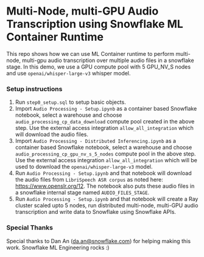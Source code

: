 # Multi-Node, multi-GPU Audio Transcription using Snowflake ML Container Runtime

This repo shows how we can use ML Container runtime to perform multi-node, multi-gpu audio transcription over multiple audio files in a snowflake stage. In this demo, we use a GPU compute pool with 5 GPU_NV_S nodes and use `openai/whisper-large-v3` whisper model.

### Setup instructions
1. Run `step0_setup.sql` to setup basic objects.
2. Import `Audio Processing - Setup.ipynb` as a container based Snowflake notebook, select a warehouse and choose `audio_processing_cp_data_download` compute pool created in the above step. Use the external access integration `allow_all_integration` which will download the audio files.
3. Import `Audio Processing - Distributed Inferencing.ipynb` as a container based Snowflake notebook, select a warehouse and choose `audio_processing_cp_gpu_nv_s_5_nodes` compute pool in the above step. Use the external access integration `allow_all_integration` which will be used to download the `openai/whisper-large-v3` model.
4. Run `Audio Processing - Setup.ipynb` and that notebook will download the audio files from `LibriSpeech ASR corpus` as noted here: https://www.openslr.org/12. The notebook also puts these audio files in a snowflake internal stage named `AUDIO_FILES_STAGE`. 
5. Run `Audio Processing - Setup.ipynb` and that notebook will create a Ray cluster scaled upto 5 nodes, run distributed multi-node, multi-GPU audio transcription and write data to Snowflake using Snowflake APIs.

### Special Thanks
Special thanks to Dan An (da.an@snowflake.com) for helping making this work. Snowflake ML Engineering rocks :)